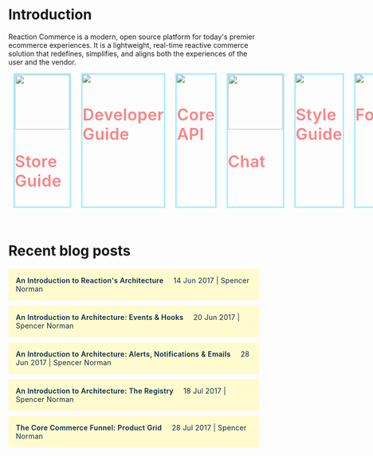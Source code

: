 # Introduction

Reaction Commerce is a modern, open source platform for today's premier ecommerce experiences. It is a lightweight, real-time reactive commerce solution that redefines, simplifies, and aligns both the experiences of the user and the vendor.

<style>
  .accent-color {
    color: rgb(253,130,131) !important;
    font-size: 32px !important;
    font-weight: 600 !important;
    letter-spacing: 0.6px !important;
  }
  .section-promo {
    border: 3px solid rgb(167,237,255);
    margin-bottom: 30px;
  }
  .section-promo a {
    text-decoration: none;
  }
  .secton-promo:hover {
    background: rgb(255,251,207);
    cursor: pointer;
  }
  .article {
    background: rgb(255,251,207);
    padding: 15px;
    margin-bottom: 10px;
    cursor: pointer;
  }
  .headline {
    font-weight: 600 !important;
    color: rgb(5,42,78) !important;
    margin-right: 20px;
    letter-spacing: 0.3px;
  }
  .dateline {
    letter-spacing: 0.3px;
  }
  .article:hover {
    background: #ffffff;
  }
  .article-link {
    text-decoration: none !important;
    color: rgb(5,42,78) !important;
  }
  
  .content-blocks {
    display: flex;
  }
  
  .content-block {
    display: grid;
    margin: 0 10px;
  }
  
  @media (min-width: 992px) {
    .content-block {
      width: calc(33.33% - 20px);
    }
  }
</style>

<div class="content-blocks">
  <div class="content-block">
    <div class="section-promo">
      <a href="https://docs.reactioncommerce.com/reaction-docs/master/dashboard">
        <img class="center-block" src="https://cdn.rawgit.com/reactioncommerce/reaction-docs/master/assets/svg/reaction-commerce-store-guide.svg" height="110">
        <h3 class="accent-color text-center">Store Guide</h3>
      </a>
    </div>
  </div>
  <div class="content-block">
    <div class="section-promo">
      <a href="https://docs.reactioncommerce.com/reaction-docs/master/getting-started-developing-with-reaction">
        <img class="center-block" src="https://cdn.rawgit.com/reactioncommerce/reaction-docs/master/assets/svg/reaction-commerce-developer-guide.svg">
        <h3 class="accent-color text-center">Developer Guide</h3>
      </a>
    </div>
  </div>
  <div class="content-block">
    <div class="section-promo">
      <a href="http://api.docs.reactioncommerce.com/">
        <img class="center-block" src="https://cdn.rawgit.com/reactioncommerce/reaction-docs/master/assets/svg/reaction-commerce-core-api-guide.svg">
        <h3 class="accent-color text-center">Core API</h3>
      </a>
    </div>
  </div>
  <div class="content-block">
    <div class="section-promo">
      <a href="http://gitter.im/reactioncommerce/">
        <img class="center-block" src="https://cdn.rawgit.com/reactioncommerce/reaction-docs/master/assets/svg/reaction-commerce-chat.svg" height="110">
        <h3 class="accent-color text-center">Chat</h3>
      </a>
    </div>
  </div>
  <div class="content-block">
    <div class="section-promo">
      <a href="https://styleguide.reactioncommerce.com/">
        <img class="center-block" src="https://cdn.rawgit.com/reactioncommerce/reaction-docs/master/assets/svg/reaction-commerce-style-guide.svg">
        <h3 class="accent-color text-center">Style Guide</h3>
      </a>
    </div>
  </div>
  <div class="content-block">
    <div class="section-promo">
      <a href="https://forums.reactioncommerce.com/">
        <img class="center-block" src="https://cdn.rawgit.com/reactioncommerce/reaction-docs/master/assets/svg/reaction-commerce-forums.svg">
        <h3 class="accent-color text-center">Forums</h3>
      </a>
    </div>
  </div>
</div>

# Recent blog posts

<div class="row article-list">
    <div class="col-xs-12">
        <a href="https://blog.reactioncommerce.com/introduction-to-reactions-architecture/" class="article-link">
          <div class="article">
            <span class="headline">An Introduction to Reaction's Architecture</span><span class="dateline">14 Jun 2017 | Spencer Norman</span>
          </div>
        </a>
        <a href="https://blog.reactioncommerce.com/reaction-architecture-events/" class="article-link">
          <div class="article">
            <span class="headline">An Introduction to Architecture: Events & Hooks</span><span class="dateline">20 Jun 2017 | Spencer Norman</span>
          </div>
        </a>
        <a href="https://blog.reactioncommerce.com/reaction-architecture-alerts-notifications-and-emails/" class="article-link">
          <div class="article">
            <span class="headline">An Introduction to Architecture: Alerts, Notifications & Emails</span><span class="dateline">28 Jun 2017 | Spencer Norman</span>
          </div>
        </a>
        <a href="https://blog.reactioncommerce.com/an-intro-to-architecture-the-registry/" class="article-link">
          <div class="article">
            <span class="headline">An Introduction to Architecture: The Registry</span><span class="dateline">18 Jul 2017 | Spencer Norman</span>
          </div>
        </a>
        <a href="https://blog.reactioncommerce.com/product-grid/" class="article-link">
          <div class="article">
            <span class="headline">The Core Commerce Funnel: Product Grid</span><span class="dateline">28 Jul 2017 | Spencer Norman</span>
          </div>
        </a>
    </div>
</div>
